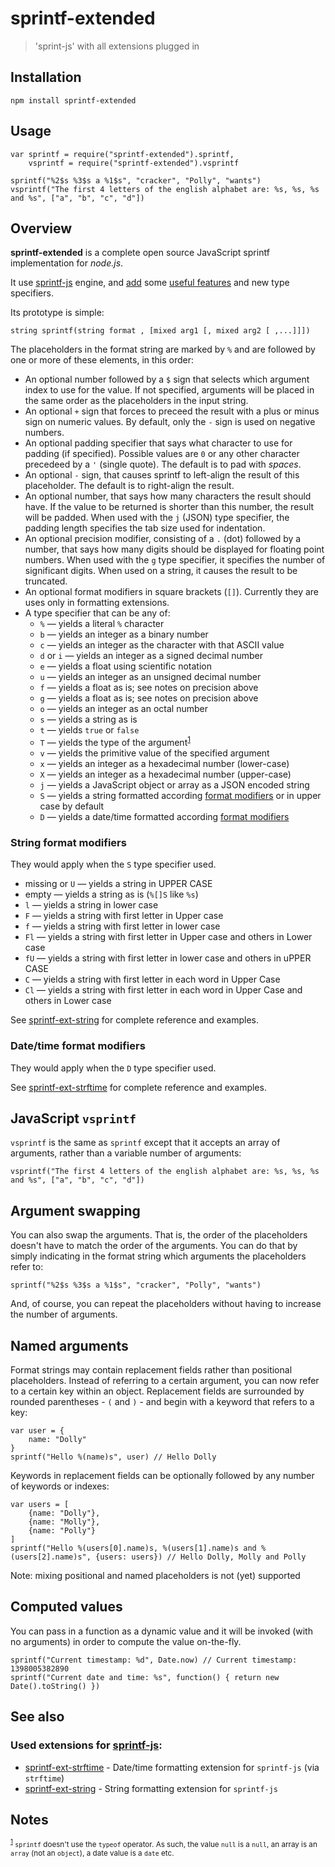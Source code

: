 # sprintf-extended
> 'sprint-js' with all extensions plugged in

## Installation

```shell
npm install sprintf-extended
```

## Usage

    var sprintf = require("sprintf-extended").sprintf,
        vsprintf = require("sprintf-extended").vsprintf

    sprintf("%2$s %3$s a %1$s", "cracker", "Polly", "wants")
    vsprintf("The first 4 letters of the english alphabet are: %s, %s, %s and %s", ["a", "b", "c", "d"])

## Overview

**sprintf-extended** is a complete open source JavaScript sprintf implementation for *node.js*.

  It use [sprintf-js](https://github.com/alexei/sprintf.js) engine, and 
[add](https://github.com/litmit/sprintf.js/tree/expandable) some [useful features](#see-also) and new type specifiers.

Its prototype is simple:

    string sprintf(string format , [mixed arg1 [, mixed arg2 [ ,...]]])

The placeholders in the format string are marked by `%` and are followed by one or more of these elements, in this order:

* An optional number followed by a `$` sign that selects which argument index to use for the value. If not specified, arguments will be placed in the same order as the placeholders in the input string.
* An optional `+` sign that forces to preceed the result with a plus or minus sign on numeric values. By default, only the `-` sign is used on negative numbers.
* An optional padding specifier that says what character to use for padding (if specified). Possible values are `0` or any other character precedeed by a `'` (single quote). The default is to pad with *spaces*.
* An optional `-` sign, that causes sprintf to left-align the result of this placeholder. The default is to right-align the result.
* An optional number, that says how many characters the result should have. If the value to be returned is shorter than this number, the result will be padded. When used with the `j` (JSON) type specifier, the padding length specifies the tab size used for indentation.
* An optional precision modifier, consisting of a `.` (dot) followed by a number, that says how many digits should be displayed for floating point numbers. When used with the `g` type specifier, it specifies the number of significant digits. When used on a string, it causes the result to be truncated.
* An optional format modifiers in square brackets (`[]`). Currently they are uses only in formatting extensions.
* A type specifier that can be any of:
    * `%` — yields a literal `%` character
    * `b` — yields an integer as a binary number
    * `c` — yields an integer as the character with that ASCII value
    * `d` or `i` — yields an integer as a signed decimal number
    * `e` — yields a float using scientific notation
    * `u` — yields an integer as an unsigned decimal number
    * `f` — yields a float as is; see notes on precision above
    * `g` — yields a float as is; see notes on precision above
    * `o` — yields an integer as an octal number
    * `s` — yields a string as is
    * `t` — yields `true` or `false`
    * `T` — yields the type of the argument<sup><a href="#fn-1" name="fn-ref-1">1</a></sup>
    * `v` — yields the primitive value of the specified argument
    * `x` — yields an integer as a hexadecimal number (lower-case)
    * `X` — yields an integer as a hexadecimal number (upper-case)
    * `j` — yields a JavaScript object or array as a JSON encoded string
    * `S` — yields a string formatted according [format modifiers](#string-format-modifiers) or in upper case by default
    * `D` — yields a date/time formatted according [format modifiers](#date-time-format-modifiers)

### String format modifiers
They would apply when the `S` type specifier used.

* missing or `U` — yields a string in UPPER CASE
* empty — yields a string as is (`%[]S` like `%s`)
* `l`  — yields a string in lower case
* `F`  — yields a string with first letter in Upper case
* `f`  — yields a string with first letter in lower case
* `Fl` — yields a string with first letter in Upper case and others in Lower case
* `fU` — yields a string with first letter in lower case and others in uPPER CASE
* `C`  — yields a string with first letter in each word in Upper Case
* `Cl` — yields a string with first letter in each word in Upper Case and others in Lower case

See [sprintf-ext-string](https://github.com/litmit/sprintf-ext-string) for complete reference and examples.

### Date/time format modifiers
They would apply when the `D` type specifier used.

See [sprintf-ext-strftime](https://github.com/litmit/sprintf-ext-strftime) for complete reference and examples.

## JavaScript `vsprintf`
`vsprintf` is the same as `sprintf` except that it accepts an array of arguments, rather than a variable number of arguments:

    vsprintf("The first 4 letters of the english alphabet are: %s, %s, %s and %s", ["a", "b", "c", "d"])

## Argument swapping
You can also swap the arguments. That is, the order of the placeholders doesn't have to match the order of the arguments. You can do that by simply indicating in the format string which arguments the placeholders refer to:

    sprintf("%2$s %3$s a %1$s", "cracker", "Polly", "wants")
And, of course, you can repeat the placeholders without having to increase the number of arguments.

## Named arguments
Format strings may contain replacement fields rather than positional placeholders. Instead of referring to a certain argument, you can now refer to a certain key within an object. Replacement fields are surrounded by rounded parentheses - `(` and `)` - and begin with a keyword that refers to a key:

    var user = {
        name: "Dolly"
    }
    sprintf("Hello %(name)s", user) // Hello Dolly
Keywords in replacement fields can be optionally followed by any number of keywords or indexes:

    var users = [
        {name: "Dolly"},
        {name: "Molly"},
        {name: "Polly"}
    ]
    sprintf("Hello %(users[0].name)s, %(users[1].name)s and %(users[2].name)s", {users: users}) // Hello Dolly, Molly and Polly
Note: mixing positional and named placeholders is not (yet) supported

## Computed values
You can pass in a function as a dynamic value and it will be invoked (with no arguments) in order to compute the value on-the-fly.

    sprintf("Current timestamp: %d", Date.now) // Current timestamp: 1398005382890
    sprintf("Current date and time: %s", function() { return new Date().toString() })

## See also

### Used extensions for [sprintf-js](https://github.com/litmit/sprintf.js/tree/expandable):
* [sprintf-ext-strftime](https://github.com/litmit/sprintf-ext-strftime) - Date/time formatting extension for `sprintf-js` (via `strftime`)
* [sprintf-ext-string](https://github.com/litmit/sprintf-ext-string) - String formatting extension for `sprintf-js`

## Notes

<small><sup><a href="#fn-ref-1" name="fn-1">1</a></sup> `sprintf` doesn't use the `typeof` operator. As such, the value `null` is a `null`, an array is an `array` (not an `object`), a date value is a `date` etc.</small>
